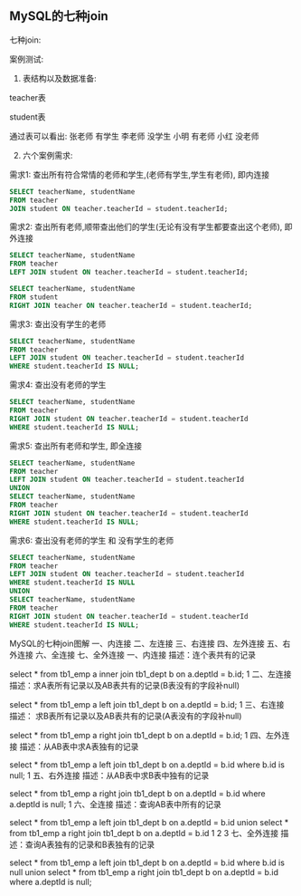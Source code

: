 ## MySQL的七种join

七种join:


案例测试:
1. 表结构以及数据准备:

teacher表

student表

通过表可以看出:
     张老师 有学生
     李老师 没学生
     小明 有老师
     小红 没老师

2. 六个案例需求:

需求1: 查出所有符合常情的老师和学生,(老师有学生,学生有老师), 即内连接

```sql
SELECT teacherName, studentName
FROM teacher
JOIN student ON teacher.teacherId = student.teacherId;
```

需求2: 查出所有老师,顺带查出他们的学生(无论有没有学生都要查出这个老师), 即外连接

```sql
SELECT teacherName, studentName
FROM teacher
LEFT JOIN student ON teacher.teacherId = student.teacherId;

SELECT teacherName, studentName
FROM student
RIGHT JOIN teacher ON teacher.teacherId = student.teacherId;
```

需求3: 查出没有学生的老师

```sql
SELECT teacherName, studentName
FROM teacher
LEFT JOIN student ON teacher.teacherId = student.teacherId
WHERE student.teacherId IS NULL;
```

需求4: 查出没有老师的学生

```sql
SELECT teacherName, studentName
FROM teacher
RIGHT JOIN student ON teacher.teacherId = student.teacherId
WHERE student.teacherId IS NULL;
```

需求5: 查出所有老师和学生, 即全连接

```sql
SELECT teacherName, studentName
FROM teacher
LEFT JOIN student ON teacher.teacherId = student.teacherId
UNION
SELECT teacherName, studentName
FROM teacher
RIGHT JOIN student ON teacher.teacherId = student.teacherId
WHERE student.teacherId IS NULL;
```

需求6: 查出没有老师的学生 和 没有学生的老师

```sql
SELECT teacherName, studentName
FROM teacher
LEFT JOIN student ON teacher.teacherId = student.teacherId
WHERE student.teacherId IS NULL
UNION
SELECT teacherName, studentName
FROM teacher
RIGHT JOIN student ON teacher.teacherId = student.teacherId
WHERE student.teacherId IS NULL;
```





MySQL的七种join图解
一、内连接
二、左连接
三、右连接
四、左外连接
五、右外连接
六、全连接
七、全外连接
一、内连接
描述：连个表共有的记录


select * from tb1_emp a inner join tb1_dept b on a.deptId = b.id;
1
二、左连接
描述：求A表所有记录以及AB表共有的记录(B表没有的字段补null)


select * from tb1_emp a left join tb1_dept b on a.deptId = b.id;
1
三、右连接
描述： 求B表所有记录以及AB表共有的记录(A表没有的字段补null)


select * from tb1_emp a right join tb1_dept b on a.deptId = b.id;
1
四、左外连接
描述：从AB表中求A表独有的记录



select * from tb1_emp a left join tb1_dept b on a.deptId = b.id where b.id is null;
1
五、右外连接
描述：从AB表中求B表中独有的记录



select * from tb1_emp a right join tb1_dept b on a.deptId = b.id where a.deptId is null;
1
六、全连接
描述：查询AB表中所有的记录



select * from tb1_emp a left join tb1_dept b on a.deptId = b.id
union
select * from tb1_emp a right join tb1_dept b on a.deptId = b.id
1
2
3
七、全外连接
描述：查询A表独有的记录和B表独有的记录



select * from tb1_emp a left join tb1_dept b on a.deptId = b.id where b.id is null
union
select * from tb1_emp a right join tb1_dept b on a.deptId = b.id where a.deptId is null;
